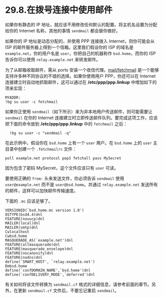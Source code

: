 # 29.8.在拨号连接中使用邮件

如果你有静态的 IP 地址，就应该不用修改任何默认的配置。将主机名设置为分配给你的 Internet 名称，其他的事情 `sendmail` 都会替你做好。

如果你的 IP 地址是动态分配的，并使用 PPP 连接拨入 Internet，则你可能会从 ISP 的邮件服务器上得到一个信箱。这里我们假设你的 ISP 的域名是 `example.net`，你的用户名是 `user`，你把自己的机器称作 `bsd.home`，而你的 ISP 告诉你可以使用 `relay.example.net` 来转发邮件。

为了从邮箱收取邮件，需从 ports 安装一个收信代理。[mail/fetchmail](https://cgit.freebsd.org/ports/tree/mail/fetchmail/pkg-descr) 是一个能够支持许多种不同协议的不错的选择。如果你使用用户 PPP，你还可以在 Internet 连接建立时自动地抓取邮件，这可以通过在 **/etc/ppp/ppp.linkup** 中增加如下的项来实现：

```
MYADDR:
!bg su user -c fetchmail
```

如果你正使用 `sendmail`（如下所示）来为非本地用户传送邮件，则可能需要让 `sendmail` 在你的 Internet 连接建立时立即传送邮件队列。要完成这项工作，应该把下面的命令放到 **/etc/ppp/ppp.linkup** 中的 `fetchmail` 之后：

```
  !bg su user -c "sendmail -q"
```

在此示例中，假设你在 `bsd.home` 上有一个 `user` 用户。在 `bsd.home` 上的 `user` 主目录中创建一个 `.fetchmailrc` 文件：

```
poll example.net protocol pop3 fetchall pass MySecret
```

因为包含了密码 MySecret，这个文件应该只有 `user` 可读。

要使用正确的 `from:` 头来发送文件，你必须告诉 `sendmail` 使用 `user@example.net` 而不是 `user@bsd.home`。并通过 `relay.example.net` 发送所有的邮件，这样可以加快邮件传输速度。

下面的 `.mc` 应该足够了。

```
VERSIONID(`bsd.home.mc version 1.0')
OSTYPE(bsd4.4)dnl
FEATURE(nouucp)dnl
MAILER(local)dnl
MAILER(smtp)dnl
Cwlocalhost
Cwbsd.home
MASQUERADE_AS(`example.net')dnl
FEATURE(allmasquerade)dnl
FEATURE(masquerade_envelope)dnl
FEATURE(nocanonify)dnl
FEATURE(nodns)dnl
define(`SMART_HOST', `relay.example.net')
Dmbsd.home
define(`confDOMAIN_NAME',`bsd.home')dnl
define(`confDELIVERY_MODE',`deferred')dnl
```

有关如何将该文件转换为 `sendmail.cf` 格式的详细信息，请参考前面的章节。另外，在更新 `sendmail.cf` 文件后，不要忘记重启 `sendmail`。

